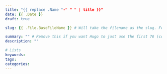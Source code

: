 ```yaml
---
title: "{{ replace .Name "-" " " | title }}"
date: {{ .Date }}
draft: true

slug: {{ .File.BaseFileName }} # Will take the filename as the slug. Feel free to change this to any format you like.  I like including this, so that I remind myself I have the option to change if I want.

summary: "" # Remove this if you want Hugo to just use the first 70 (configurable) characters of the post as the summary.
description: ""

# Lists
keywords:
tags:
categories:
---
```

